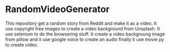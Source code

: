 # RandomVideoGenerator

This repository get a random story from Reddit and make it as a video.
It use copyright free images to create a video background from Unsplash.
It use selenium to do the browsering stuff.
It create a video backgroung image from pillow and it use google voice to create an audio finally it use movie py to create video.
